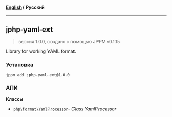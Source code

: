 #### [English](README.md) / **Русский**

---

## jphp-yaml-ext
> версия 1.0.0, создано с помощью JPPM v0.1.15

Library for working YAML format.

### Установка
```
jppm add jphp-yaml-ext@1.0.0
```

### АПИ
**Классы**
- [`php\format\YamlProcessor`](api-docs/classes/php/format/YamlProcessor.ru.md)- _Class YamlProcessor_